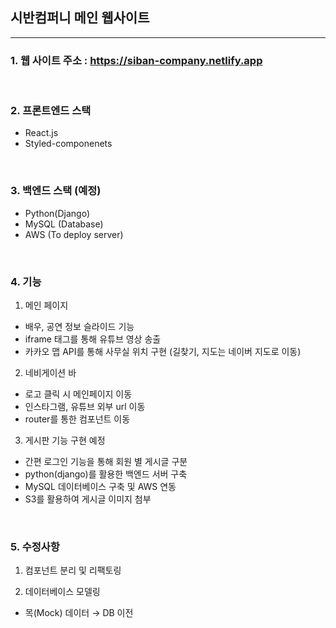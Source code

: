 ## 시반컴퍼니 메인 웹사이트

---

### 1. 웹 사이트 주소 : https://siban-company.netlify.app

<br>

### 2. 프론트엔드 스택

- React.js
- Styled-componenets

<br>

### 3. 백엔드 스택 (예정)

- Python(Django)
- MySQL (Database)
- AWS (To deploy server)

<br>

### 4. 기능

1. 메인 페이지

- 배우, 공연 정보 슬라이드 기능
- iframe 태그를 통해 유튜브 영상 송출
- 카카오 맵 API를 통해 사무실 위치 구현 (길찾기, 지도는 네이버 지도로 이동)

2. 네비게이션 바

- 로고 클릭 시 메인페이지 이동
- 인스타그램, 유튜브 외부 url 이동
- router를 통한 컴포넌트 이동

3. 게시판 기능 구현 예정

- 간편 로그인 기능을 통해 회원 별 게시글 구분
- python(django)를 활용한 백엔드 서버 구축
- MySQL 데이터베이스 구축 및 AWS 연동
- S3를 활용하여 게시글 이미지 첨부

<br>

### 5. 수정사항

1. 컴포넌트 분리 및 리팩토링

2. 데이터베이스 모델링

- 목(Mock) 데이터 → DB 이전
